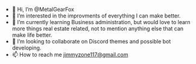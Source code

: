 - 👋 Hi, I’m @MetalGearFox
- 👀 I’m interested in the improvments of everything I can make better.
- 🌱 I’m currently learning Business administration, but would love to learn more things real estate related, not to mention anything else that can make life better.
- 💞️ I’m looking to collaborate on Discord themes and possible bot developing.
- 📫 How to reach me jimmyzone117@gmail.com

<!---
MetalGearFox/MetalGearFox is a ✨ special ✨ repository because its `README.md` (this file) appears on your GitHub profile.
You can click the Preview link to take a look at your changes.
--->
